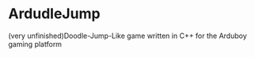 # ArdudleJump
(very unfinished)Doodle-Jump-Like game written in C++ for the Arduboy gaming platform 
